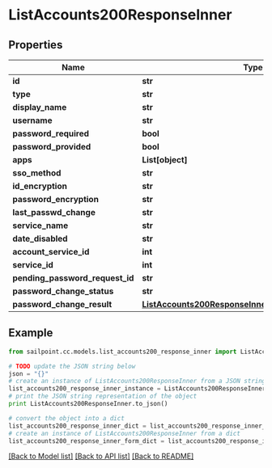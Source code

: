 # ListAccounts200ResponseInner


## Properties
Name | Type | Description | Notes
------------ | ------------- | ------------- | -------------
**id** | **str** |  | [optional] 
**type** | **str** |  | [optional] 
**display_name** | **str** |  | [optional] 
**username** | **str** |  | [optional] 
**password_required** | **bool** |  | [optional] 
**password_provided** | **bool** |  | [optional] 
**apps** | **List[object]** |  | [optional] 
**sso_method** | **str** |  | [optional] 
**id_encryption** | **str** |  | [optional] 
**password_encryption** | **str** |  | [optional] 
**last_passwd_change** | **str** |  | [optional] 
**service_name** | **str** |  | [optional] 
**date_disabled** | **str** |  | [optional] 
**account_service_id** | **int** |  | [optional] 
**service_id** | **int** |  | [optional] 
**pending_password_request_id** | **str** |  | [optional] 
**password_change_status** | **str** |  | [optional] 
**password_change_result** | [**ListAccounts200ResponseInnerPasswordChangeResult**](ListAccounts200ResponseInnerPasswordChangeResult.md) |  | [optional] 

## Example

```python
from sailpoint.cc.models.list_accounts200_response_inner import ListAccounts200ResponseInner

# TODO update the JSON string below
json = "{}"
# create an instance of ListAccounts200ResponseInner from a JSON string
list_accounts200_response_inner_instance = ListAccounts200ResponseInner.from_json(json)
# print the JSON string representation of the object
print ListAccounts200ResponseInner.to_json()

# convert the object into a dict
list_accounts200_response_inner_dict = list_accounts200_response_inner_instance.to_dict()
# create an instance of ListAccounts200ResponseInner from a dict
list_accounts200_response_inner_form_dict = list_accounts200_response_inner.from_dict(list_accounts200_response_inner_dict)
```
[[Back to Model list]](../README.md#documentation-for-models) [[Back to API list]](../README.md#documentation-for-api-endpoints) [[Back to README]](../README.md)


